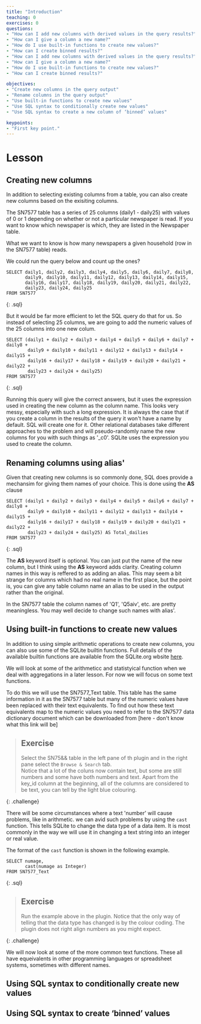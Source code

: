 ```yaml
---
title: "Introduction"
teaching: 0
exercises: 0
questions:
- "How can I add new columns with derived values in the query results?"
- "How can I give a column a new name?"
- "How do I use built-in functions to create new values?"
- "How can I create binned results?"
- "How can I add new columns with derived values in the query results?"
- "How can I give a column a new name?"
- "How do I use built-in functions to create new values?"
- "How can I create binned results?"

objectives:
- "Create new columns in the query output"
- "Rename columns in the query output"
- "Use built-in functions to create new values"
- "Use SQL syntax to conditionally create new values"
- "Use SQL syntax to create a new column of ‘binned’ values"

keypoints:
- "First key point."
---
```


# Lesson

## Creating new columns

In addition to selecting existing columns from a table, you can also create new columns based on the exisiting columns. 

The SN7577 table has a series of 25 columns (daily1 - daily25) with values of 0 or 1 depending on whether or not a particular newspaper is read. If you want to know which newspaper is which, they are listed in the Newspaper table.

What we want to know is how many newspapers a given household (row in the SN7577 table) reads.

We could run the query below and count up the ones?

~~~ 
SELECT daily1, daily2, daily3, daily4, daily5, daily6, daily7, daily8,
       daily9, daily10, daily11, daily12, daily13, daily14, daily15,
       daily16, daily17, daily18, daily19, daily20, daily21, daily22,
       daily23, daily24, daily25
FROM SN7577
~~~ 
{: .sql}

But it would be far more efficient to let the SQL query do that for us. So instead of selecting 25 columns, we are going to add the numeric values of the 25 columns into one new colum.
~~~ 
SELECT (daily1 + daily2 + daily3 + daily4 + daily5 + daily6 + daily7 + daily8 +
        daily9 + daily10 + daily11 + daily12 + daily13 + daily14 + daily15 +
        daily16 + daily17 + daily18 + daily19 + daily20 + daily21 + daily22 +
        daily23 + daily24 + daily25)
FROM SN7577
~~~ 
{: .sql}

Running this query will give the correct answers, but it uses the expression used in creating the new column as the column name. This looks very messy, especially with such a long expression. It is always the case that if you create a column in the results of the query it won't have a name by default. SQL will create one for it. Other relational databases take different approaches to the problem and will pseudo-randomly name the new columns for you with such things as '_c0'. SQLite uses the expression you used to create the column.

## Renaming columns using alias'

Given that creating new columns is so commonly done, SQL does provide a mechansim for giving them names of your choice. This is done using the **AS** clause


~~~ 
SELECT (daily1 + daily2 + daily3 + daily4 + daily5 + daily6 + daily7 + daily8 +
        daily9 + daily10 + daily11 + daily12 + daily13 + daily14 + daily15 +
        daily16 + daily17 + daily18 + daily19 + daily20 + daily21 + daily22 +
        daily23 + daily24 + daily25) AS Total_dailies
FROM SN7577
~~~ 
{: .sql}

The **AS** keyword itself is optional. You can just put the name of the new column, but I think using the **AS** keyword adds clarity.
Creating column names in this way is reffered to as adding an alias. This may seem a bit strange for columns which had no real name in the first place, but the point is, you can give any table column name an alias to be used in the output rather than the original. 

In the SN7577 table the column names of 'Q1', 'Q5aiv', etc. are pretty meaningless. You may well decide to change such names with alias'.

## Using built-in functions to create new values
In addition to using simple arithmetic operations to create new columns, you can also use some of the SQLite builtin functions. Full details of the available builtin functions are available from the SQLite.org wbsite [here](https://sqlite.org/lang_corefunc.html#instr).

We will look at some of the arithmeticc and statistyical function when we deal with aggregations in a later lesson. For now we will focus on some text functions. 

To do this we will use the SN7577_Text table. This table has the same information in it as the SN7577 table but many of the numeric values have been replaced with their text equivalents. To find out how these text equivalents map to the numeric values you need to refer to the SN7577 data dictionary document which can be downloaded from [here - don't know what this link will be]

> ## Exercise
>
> Select the SN75&& table in the left pane of th plugin and in the right pane select the `Browse & Search` tab.  
> Notice that a lot of the coluns now contain text, but some are still numbers and some have both numbers and text.
> Apart from the key_id column at the beginning, all of the columns are considered to be text, you can tell by the light blue colouring.
>
{: .challenge}

There will be some circumstances where a text 'number' will cause problems, like in arithmetic. we can avid such problems by using the `cast` function. This tells SQLite to change the data type of a data item. It is most commonly in the way we will use it in changing a text string into an integer or real value. 

The format of the `cast` function is shown in the following example.

~~~ 
SELECT numage,
       cast(numage as Integer)
FROM SN7577_Text
~~~ 
{: .sql}

> ## Exercise
>
> Run the example above in the plugin. Notice that the only way of telling that the data type has changed is by the colour coding. The plugin does not right align numbers as you might expect.
>
{: .challenge}

We will now look at some of the more common text functions. These all have equeivalents in other programming languages or spreadsheet systems, sometimes with different names.



## Using SQL syntax to conditionally create new values

## Using SQL syntax to create ‘binned’ values
